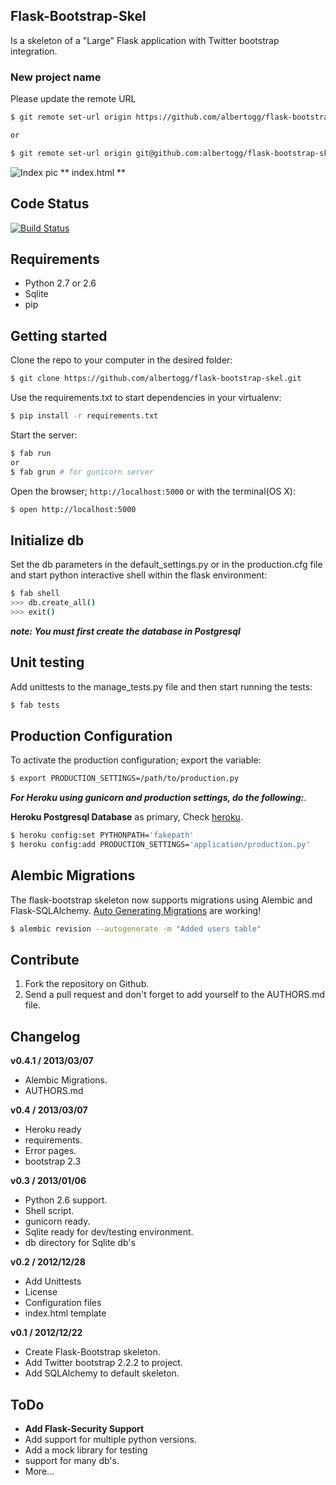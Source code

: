 Flask-Bootstrap-Skel
---

Is a skeleton of a "Large" Flask application with Twitter bootstrap integration.

### New project name

Please update the remote URL

~~~sh
$ git remote set-url origin https://github.com/albertogg/flask-bootstrap-skel.git

or 

$ git remote set-url origin git@github.com:albertogg/flask-bootstrap-skel.git
~~~

![Index pic](http://i.imgur.com/1NWEt.png "index")
** index.html **

Code Status
---
[![Build Status](https://travis-ci.org/albertogg/flask-bootstrap.png)](https://travis-ci.org/albertogg/flask-bootstrap)


Requirements
---
* Python 2.7 or 2.6
* Sqlite
* pip

Getting started
---

Clone the repo to your computer in the desired folder:

~~~ sh
$ git clone https://github.com/albertogg/flask-bootstrap-skel.git
~~~

Use the requirements.txt to start dependencies in your virtualenv:

~~~ sh
$ pip install -r requirements.txt
~~~

Start the server:

~~~ sh
$ fab run
or
$ fab grun # for gunicorn server
~~~

Open the browser; `http://localhost:5000` or with the terminal(OS X):

~~~ sh
$ open http://localhost:5000
~~~

Initialize db
---

Set the db parameters in the default_settings.py or in the production.cfg file and start python interactive shell within the flask environment:

~~~ sh
$ fab shell
>>> db.create_all()
>>> exit()
~~~

***note: You must first create the database in Postgresql***

Unit testing
---

Add unittests to the manage_tests.py file and then start running the tests:

~~~ sh
$ fab tests
~~~

Production Configuration
---

To activate the production configuration; export the variable:

~~~ sh
$ export PRODUCTION_SETTINGS=/path/to/production.py
~~~

***For Heroku using gunicorn and production settings, do the following:***.

**Heroku Postgresql Database** as primary,
Check [heroku](https://devcenter.heroku.com/articles/heroku-postgresql#establish-primary-db).

~~~ sh
$ heroku config:set PYTHONPATH='fakepath'
$ heroku config:add PRODUCTION_SETTINGS='application/production.py'
~~~

Alembic Migrations
---

The flask-bootstrap skeleton now supports migrations using Alembic and Flask-SQLAlchemy. [Auto Generating Migrations](http://alembic.readthedocs.org/en/latest/tutorial.html#auto-generating-migrations) are working!

~~~ sh
$ alembic revision --autogenerate -m "Added users table"
~~~

Contribute
---
1. Fork the repository on Github.
2. Send a pull request and don't forget to add yourself to the AUTHORS.md file.

Changelog
---
**v0.4.1 / 2013/03/07**
  * Alembic Migrations.
  * AUTHORS.md

**v0.4 / 2013/03/07**
  * Heroku ready
  * requirements.
  * Error pages.
  * bootstrap 2.3

**v0.3 / 2013/01/06**
  * Python 2.6 support.
  * Shell script.
  * gunicorn ready.
  * Sqlite ready for dev/testing environment.
  * db directory for Sqlite db's

**v0.2 / 2012/12/28**
  * Add Unittests
  * License
  * Configuration files
  * index.html template

**v0.1 / 2012/12/22**
  * Create Flask-Bootstrap skeleton.
  * Add Twitter bootstrap 2.2.2 to project.
  * Add SQLAlchemy to default skeleton.

ToDo
---
* **Add Flask-Security Support**
* Add support for multiple python versions.
* Add a mock library for testing
* support for many db's.
* More...

